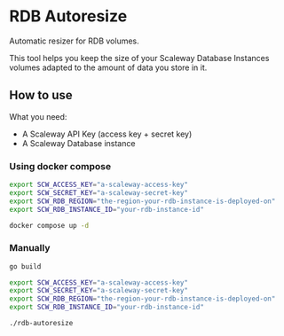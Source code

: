 # RDB Autoresize

Automatic resizer for RDB volumes.

This tool helps you keep the size of your Scaleway Database Instances volumes adapted to the
amount of data you store in it.

## How to use

What you need:

- A Scaleway API Key (access key + secret key)
- A Scaleway Database instance

### Using docker compose

```bash
export SCW_ACCESS_KEY="a-scaleway-access-key"
export SCW_SECRET_KEY="a-scaleway-secret-key"
export SCW_RDB_REGION="the-region-your-rdb-instance-is-deployed-on"
export SCW_RDB_INSTANCE_ID="your-rdb-instance-id"

docker compose up -d
```

### Manually

```bash
go build

export SCW_ACCESS_KEY="a-scaleway-access-key"
export SCW_SECRET_KEY="a-scaleway-secret-key"
export SCW_RDB_REGION="the-region-your-rdb-instance-is-deployed-on"
export SCW_RDB_INSTANCE_ID="your-rdb-instance-id"

./rdb-autoresize
```
